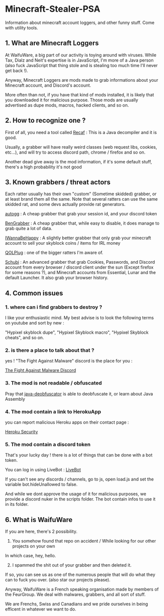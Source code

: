 # Minecraft-Stealer-PSA

Information about minecraft account loggers, and other funny stuff. Come with utility tools.

## 1. What are Minecraft Loggers

At WaifuWare, a big part of our activity is toying around with viruses. While Tax, Dialz and Neit's expertise is in JavaScript, I'm more of a Java person (also fuck JavaScript that thing stole and is stealing too much time I'll never get back !).

Anyway, Minecraft Loggers are mods made to grab informations about your Minecraft account, and Discord's account.

More often than not, if you have that kind of mods installed, it is likely that you downloaded it for malicious purpose. Those mods are usually advertised as dupe mods, macros, hacked clients, and so on.

## 2. How to recognize one ?

First of all, you need a tool called [Recaf](https://github.com/Col-E/Recaf)  :
This is a Java decompiler and it is good.

Usually, a grabber will have really weird classes (web request libs, cookies, etc...), and will try to access discord path, chrome / firefox and so on.

Another dead give away is the mod information, if it's some default stuff, there's a high probability it's not good

## 3. Known grabbers / threat actors

Each ratter usually has their own "custom" (Sometime skidded) grabber, or at least brand them all the same. Note that several ratters can use the same skidded rat, and some devs actually provide rat generators.

[autogg](actors/autogg) : A cheap grabber that grab your session id, and your discord token

[BenGrabber](actors/ben.md) : A cheap grabber that, while easy to disable, it does manage to grab quite a lot of data.

[IWannaBeHappy](actors/iwannabehappy) : A slightly better grabber that only grab your minecraft account to sell your skyblock coins / items for IRL money

[QOLPlug](actors/qolplug) : one of the bigger ratters I'm aware of.

[Schubi](actors/schubi) : An advanced grabber that grab Cookies, Passwords, and Discord account from every browser / discord client under the sun (Except firefox for some reasons ?), and Minecraft accounts from Essential, Lunar and the default Launcher. It also grab your browser history. 

## 4. Common issues

### 1. where can i find grabbers to destroy ?

I like your enthusiastic mind. My best advise is to look the following terms on youtube and sort by new :

"Hypixel skyblock dupe", "Hypixel Skyblock macro", "Hypixel Skyblock cheats", and so on.

### 2. is there a place to talk about that ?

yes ! "The Fight Against Malware" discord is the place for you : 

[The Fight Against Malware Discord](https://discord.gg/gJngyeCVpY)

### 3. The mod is not readable / obfuscated

Pray that [java-deobfuscator](https://github.com/java-deobfuscator/deobfuscator) is able to deobfuscate it, or learn about Java Assembly

### 4. The mod contain a link to HerokuApp 

you can report malicious Heroku apps on their contact page :

[Heroku Security](https://www.heroku.com/policy/security#vuln_report)

### 5. The mod contain a discord token

That's your lucky day ! there is a lot of things that can be done with a bot token.

You can log in using LiveBot : [LiveBot](https://github.com/SebOuellette/LiveBot/)

If you can't see any discords / channels, go to js, open load.js and set the variable bot.hideUnallowed to false.

And while we dont approve the usage of it for malicious purposes, we provide a discord nuker in the scripts folder. The bot contain infos to use it in its folder.

## 6. What is WaifuWare

If you are here, there's 2 possibility.

1. You somehow found that repo on accident / While looking for our other projects on your own

In which case, hey, hello. 

2. I spammed the shit out of your grabber and then deleted it.

If so, you can see us as one of the numerous people that will do what they can to fuck you over. (also star our projects please).

Anyway, WaifuWare is a French speaking organisation made by members of the FeurGroup. We deal with malwares, grabbers, and all sort of stuff.

We are Frenchs, Swiss and Canadians and we pride ourselves in being efficent in whatever we want to do.